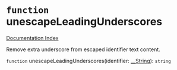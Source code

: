 # `function` unescapeLeadingUnderscores

[Documentation Index](../README.md)

Remove extra underscore from escaped identifier text content.

`function` unescapeLeadingUnderscores(identifier: [\_\_String](../private.type.__String/README.md)): `string`